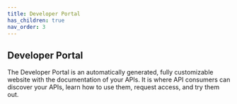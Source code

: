 ```yaml
---
title: Developer Portal
has_children: true
nav_order: 3
---
```



## Developer Portal

The Developer Portal is an automatically generated, fully customizable website with the documentation of your APIs. It is where API consumers can discover your APIs, learn how to use them, request access, and try them out.